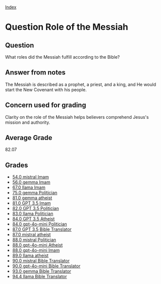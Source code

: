 
[Index](../../index.md)
# Question Role of the Messiah
## Question
What roles did the Messiah fulfill according to the Bible?

## Answer from notes
The Messiah is described as a prophet, a priest, and a king, and He would start the New Covenant with his people.

## Concern used for grading
Clarity on the role of the Messiah helps believers comprehend Jesus's mission and authority.

## Average Grade
82.07

## Grades
 * [54.0 mistral Imam](../answers/mistral_Imam/Role_of_the_Messiah.md)
 * [56.0 gemma Imam](../answers/gemma_Imam/Role_of_the_Messiah.md)
 * [67.0 llama Imam](../answers/llama_Imam/Role_of_the_Messiah.md)
 * [75.0 gemma Politician](../answers/gemma_Politician/Role_of_the_Messiah.md)
 * [81.0 gemma atheist](../answers/gemma_atheist/Role_of_the_Messiah.md)
 * [81.0 GPT 3.5 Imam](../answers/GPT_3.5_Imam/Role_of_the_Messiah.md)
 * [82.0 GPT 3.5 Politician](../answers/GPT_3.5_Politician/Role_of_the_Messiah.md)
 * [83.0 llama Politician](../answers/llama_Politician/Role_of_the_Messiah.md)
 * [84.0 GPT 3.5 Atheist](../answers/GPT_3.5_Atheist/Role_of_the_Messiah.md)
 * [84.0 gpt-4o-mini Politician](../answers/gpt-4o-mini_Politician/Role_of_the_Messiah.md)
 * [87.0 GPT 3.5 Bible Translator](../answers/GPT_3.5_Bible_Translator/Role_of_the_Messiah.md)
 * [87.0 mistral atheist](../answers/mistral_atheist/Role_of_the_Messiah.md)
 * [88.0 mistral Politician](../answers/mistral_Politician/Role_of_the_Messiah.md)
 * [88.0 gpt-4o-mini Atheist](../answers/gpt-4o-mini_Atheist/Role_of_the_Messiah.md)
 * [88.0 gpt-4o-mini Imam](../answers/gpt-4o-mini_Imam/Role_of_the_Messiah.md)
 * [89.0 llama atheist](../answers/llama_atheist/Role_of_the_Messiah.md)
 * [90.0 mistral Bible Translator](../answers/mistral_Bible_Translator/Role_of_the_Messiah.md)
 * [90.0 gpt-4o-mini Bible Translator](../answers/gpt-4o-mini_Bible_Translator/Role_of_the_Messiah.md)
 * [93.0 gemma Bible Translator](../answers/gemma_Bible_Translator/Role_of_the_Messiah.md)
 * [94.4 llama Bible Translator](../answers/llama_Bible_Translator/Role_of_the_Messiah.md)

